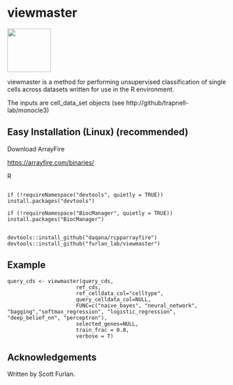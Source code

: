 # viewmaster

<img src="https://github.com/waltno/viewmaster/blob/viewmaster.gif" width="100">


viewmaster is a method for performing unsupervised classification of single cells across datasets written for use in the R environment.

The inputs are cell_data_set objects (see http://github/trapnell-lab/monocle3)

## Easy Installation (Linux) (recommended) 

Download ArrayFire

https://arrayfire.com/binaries/

R
```

if (!requireNamespace("devtools", quietly = TRUE)) install.packages("devtools")

if (!requireNamespace("BiocManager", quietly = TRUE)) install.packages("BiocManager")


devtools::install_github("daqana/rcpparrayfire")
devtools::install_github("furlan_lab/viewmaster")

```


## Example
```
query_cds <- viewmaster(query_cds, 
                      ref_cds, 
                      ref_celldata_col="celltype", 
                      query_celldata_col=NULL, 
                      FUNC=c("naive_bayes", "neural_network", "bagging","softmax_regression", "logistic_regression", "deep_belief_nn", "perceptron"),
                      selected_genes=NULL,
                      train_frac = 0.8,
                      verbose = T)

```

## Acknowledgements

Written by Scott Furlan.
